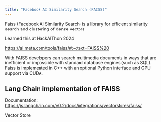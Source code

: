 ```yaml
---
title: "Facebook AI Similarity Search (FAISS)"
---
```


Faiss (Facebook AI Similarity Search) is a library for efficient similarity search and clustering of dense vectors

Learned this at HackAIThon 2024

https://ai.meta.com/tools/faiss/#:~:text=FAISS%20

With FAISS developers can search multimedia documents in ways that are inefficient or impossible with standard database engines (such as SQL). Faiss is implemented in C++ with an optional Python interface and GPU support via CUDA.

## Lang Chain implementation of FAISS

Documentation: https://js.langchain.com/v0.2/docs/integrations/vectorstores/faiss/

Vector Store 